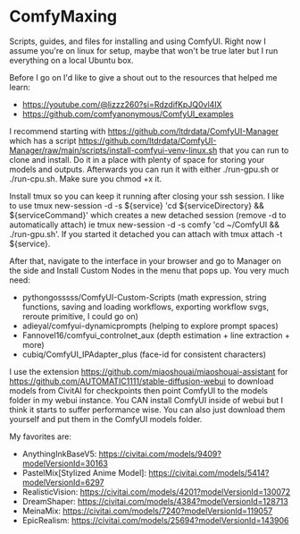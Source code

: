# ComfyMaxing
Scripts, guides, and files for installing and using ComfyUI.
Right now I assume you're on linux for setup, maybe that won't be true later but I run everything on a local Ubuntu box.

Before I go on I'd like to give a shout out to the resources that helped me learn:
- https://youtube.com/@lizzz260?si=RdzdifKpJQ0vl4IX
- https://github.com/comfyanonymous/ComfyUI_examples
  
I recommend starting with https://github.com/ltdrdata/ComfyUI-Manager which has a script https://github.com/ltdrdata/ComfyUI-Manager/raw/main/scripts/install-comfyui-venv-linux.sh that you can run to clone and install. Do it in a place with plenty of space for storing your models and outputs. Afterwards you can run it with either ./run-gpu.sh or ./run-cpu.sh. Make sure you chmod +x it.

Install tmux so you can keep it running after closing your ssh session. I like to use tmux new-session -d -s ${service} 'cd ${serviceDirectory} && ${serviceCommand}' which creates a new detached session (remove -d to automatically attach) ie tmux new-session -d -s comfy 'cd ~/ComfyUI && ./run-gpu.sh'. If you started it detached you can attach with tmux attach -t ${service}.

After that, navigate to the interface in your browser and go to Manager on the side and Install Custom Nodes in the menu that pops up. You very much need:
- pythongosssss/ComfyUI-Custom-Scripts (math expression, string functions, saving and loading workflows, exporting workflow svgs, reroute primitive, I could go on)
- adieyal/comfyui-dynamicprompts (helping to explore prompt spaces)
- Fannovel16/comfyui_controlnet_aux (depth estimation + line extraction + more)
- cubiq/ComfyUI_IPAdapter_plus (face-id for consistent characters)

I use the extension https://github.com/miaoshouai/miaoshouai-assistant for https://github.com/AUTOMATIC1111/stable-diffusion-webui to download models from CivitAI for checkpoints then point ComfyUI to the models folder in my webui instance. You CAN install ComfyUI inside of webui but I think it starts to suffer performance wise. You can also just download them yourself and put them in the ComfyUI models folder.

My favorites are:
- AnythingInkBaseV5: https://civitai.com/models/9409?modelVersionId=30163
- PastelMix[Stylized Anime Model]: https://civitai.com/models/5414?modelVersionId=6297
- RealisticVision: https://civitai.com/models/4201?modelVersionId=130072
- DreamShaper: https://civitai.com/models/4384?modelVersionId=128713
- MeinaMix: https://civitai.com/models/7240?modelVersionId=119057
- EpicRealism: https://civitai.com/models/25694?modelVersionId=143906
